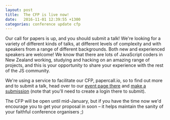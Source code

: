 ```yaml
---
layout: post
title:  The CFP is live now!
date:   2016-11-01 12:39:55 +1300
categories: conference update cfp
---
```


Our call for papers is up, and you should submit a talk! We're looking for a variety of different kinds of talks, at different levels of complexity and with speakers from a range of different backgrounds. Both new and experienced speakers are welcome! We know that there are lots of JavaScript coders in New Zealand working, studying and hacking on an amazing range of projects, and this is your opportunity to share your experience with the rest of the JS community.

We're using a service to facilitate our CFP, papercall.io, so to find out more and to submit a talk, head over to our [event page there](https://www.papercall.io/nz-js-con) and [make a submission](https://www.papercall.io/cfps/241/submissions/new) (note that you'll need to create a login there to submit).

The CFP will be open until mid-January, but if you have the time now we'd encourage you to get your proposal in soon – it helps maintain the sanity of your faithful conference organisers ;)
